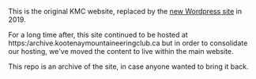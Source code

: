 This is the original KMC website, replaced by the [new Wordpress site](https://github.com/kootenaymountaineeringclub/website) in 2019.

For a long time after, this site continued to be hosted at https:/archive.kootenaymountaineeringclub.ca but in order to consolidate our hosting, we've moved the content to live within the main website.

This repo is an archive of the site, in case anyone wanted to bring it back.

